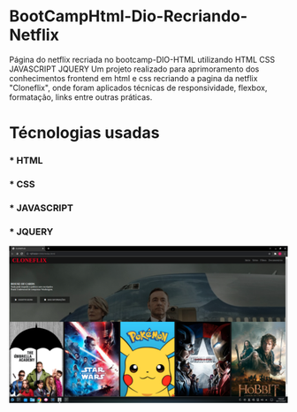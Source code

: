 # BootCampHtml-Dio-Recriando-Netflix
Página do netflix recriada no bootcamp-DIO-HTML utilizando HTML CSS JAVASCRIPT JQUERY
Um projeto realizado para aprimoramento dos conhecimentos frontend em html e css recriando a 
pagina da netflix "Cloneflix", onde foram aplicados técnicas de responsividade, flexbox, formatação, links entre outras práticas.

# Técnologias usadas
### * HTML
### * CSS
### * JAVASCRIPT
### * JQUERY

![img](https://github.com/CarlosDevSys/BootCampHtml-Dio-Recriando-Netflix/blob/7233fd26608ca8741595317e71f640ac93f3b431/img/site.png)
